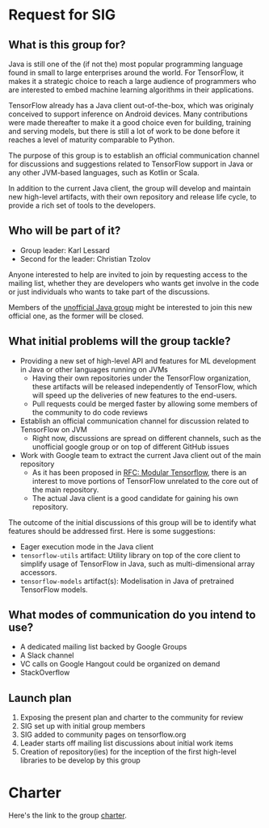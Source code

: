 # Request for SIG

## What is this group for?

Java is still one of the (if not the) most popular programming language found in small to large enterprises around the world. For TensorFlow, it makes it a strategic choice to reach a large audience of programmers who are interested to embed machine learning algorithms in their applications.

TensorFlow already has a Java client out-of-the-box, which was originaly conceived to support inference on Android devices. Many contributions were made thereafter to make it a good choice even for building, training and serving models, but there is still a lot of work to be done before it reaches a level of maturity comparable to Python.

The purpose of this group is to establish an official communication channel for discussions and suggestions related to TensorFlow support in Java or any other JVM-based languages, such as Kotlin or Scala.

In addition to the current Java client, the group will develop and maintain new high-level artifacts, with their own repository and release life cycle, to provide a rich set of tools to the developers.

## Who will be part of it?

* Group leader: Karl Lessard
* Second for the leader: Christian Tzolov

Anyone interested to help are invited to join by requesting access to the mailing list, whether they are developers who wants get involve in the code or just individuals who wants to take part of the discussions.

Members of the [unofficial Java group](https://groups.google.com/forum/#!forum/tensorflow-java-dev-unofficial) might be interested to join this new official one, as the former will be closed.

## What initial problems will the group tackle?

* Providing a new set of high-level API and features for ML development in Java or other languages running on JVMs
    * Having their own repositories under the TensorFlow organization, these artifacts will be released independently of TensorFlow, which will speed up the deliveries of new features to the end-users.
    * Pull requests could be merged faster by allowing some members of the community to do code reviews
* Establish an official communication channel for discussion related to TensorFlow on JVM
    * Right now, discussions are spread on different channels, such as the unofficial google group or on top of different GitHub issues
* Work with Google team to extract the current Java client out of the main repository
    * As it has been proposed in [RFC: Modular Tensorflow](https://github.com/tensorflow/community/pull/77), there is an interest to move portions of TensorFlow unrelated to the core out of the main repository.
    * The actual Java client is a good candidate for gaining his own repository.
    
The outcome of the initial discussions of this group will be to identify what features should be addressed first. Here is some suggestions:

* Eager execution mode in the Java client
* `tensorflow-utils` artifact: Utility library on top of the core client to simplify usage of TensorFlow in Java, such as multi-dimensional array accessors.
* `tensorflow-models` artifact(s): Modelisation in Java of pretrained TensorFlow models.

## What modes of communication do you intend to use?

* A dedicated mailing list backed by Google Groups
* A Slack channel
* VC calls on Google Hangout could be organized on demand
* StackOverflow

## Launch plan

1. Exposing the present plan and charter to the community for review
2. SIG set up with initial group members
3. SIG added to community pages on tensorflow.org
4. Leader starts off mailing list discussions about initial work items
5. Creation of repository(ies) for the inception of the first high-level libraries to be develop by this group 

# Charter

Here's the link to the group [charter](CHARTER.md).

